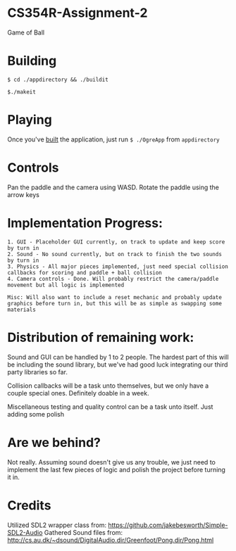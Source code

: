 # CS354R-Assignment-2
Game of Ball

# Building

`$ cd ./appdirectory && ./buildit`

`$./makeit`

# Playing

Once you've [built](#building) the application, just run `$ ./OgreApp` from `appdirectory`

# Controls

Pan the paddle and the camera using WASD. Rotate the paddle using the arrow keys

# Implementation Progress:

	1. GUI - Placeholder GUI currently, on track to update and keep score by turn in
	2. Sound - No sound currently, but on track to finish the two sounds by turn in
	3. Physics - All major pieces implemented, just need special collision callbacks for scoring and paddle + ball collision
	4. Camera controls - Done. Will probably restrict the camera/paddle movement but all logic is implemented

	Misc: Will also want to include a reset mechanic and probably update graphics before turn in, but this will be as simple as swapping some materials

# Distribution of remaining work:

Sound and GUI can be handled by 1 to 2 people. The hardest part of this will be including the sound library, but we've had good luck integrating our third party libraries so far.

Collision callbacks will be a task unto themselves, but we only have a couple special ones. Definitely doable in a week.

Miscellaneous testing and quality control can be a task unto itself. Just adding some polish

# Are we behind?

Not really. Assuming sound doesn't give us any trouble, we just need to implement the last few pieces of logic and polish the project before turning it in.

# Credits
Utilized SDL2 wrapper class from:
https://github.com/jakebesworth/Simple-SDL2-Audio
Gathered Sound files from:
http://cs.au.dk/~dsound/DigitalAudio.dir/Greenfoot/Pong.dir/Pong.html
